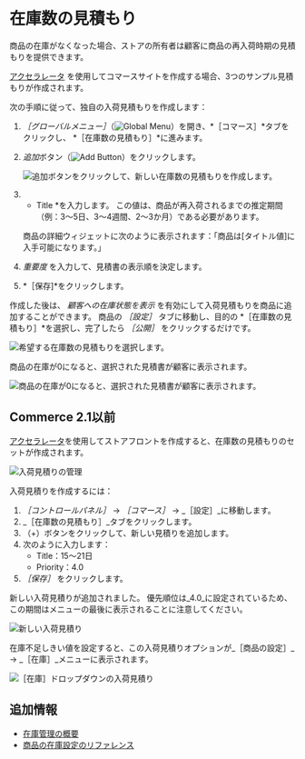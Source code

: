 # 在庫数の見積もり

商品の在庫がなくなった場合、ストアの所有者は顧客に商品の再入荷時期の見積もりを提供できます。

[アクセラレータ](../starting-a-store/accelerators.md) を使用してコマースサイトを作成する場合、3つのサンプル見積もりが作成されます。

次の手順に従って、独自の入荷見積もりを作成します：

1. *［グローバルメニュー］*（![Global Menu](../images/icon-applications-menu.png)）を開き、*［コマース］*タブをクリックし、 *［在庫数の見積もり］*に進みます。

1. *追加*ボタン（![Add Button](../images/icon-add.png)）をクリックします。

    ![追加ボタンをクリックして、新しい在庫数の見積もりを作成します。](./availability-estimates/images/01.png)

1. * Title *を入力します。 この値は、商品が再入荷されるまでの推定期間（例：3〜5日、3〜4週間、2〜3か月）である必要があります。

   商品の詳細ウィジェットに次のように表示されます：「商品は[タイトル値]に入手可能になります。」

1. *重要度* を入力して、見積書の表示順を決定します。

1. *［保存]*をクリックします。

作成した後は、 *顧客への在庫状態を表示* を有効にして入荷見積もりを商品に追加することができます。 商品の *［設定］* タブに移動し、目的の *［在庫数の見積もり］*を選択し、完了したら *［公開］* をクリックするだけです。

![希望する在庫数の見積もりを選択します。](./availability-estimates/images/02.png)

商品の在庫が0になると、選択された見積書が顧客に表示されます。

![商品の在庫が0になると、選択された見積書が顧客に表示されます。](./availability-estimates/images/03.png)

## Commerce 2.1以前

[アクセラレータ](../starting-a-store/accelerators.md)を使用してストアフロントを作成すると、在庫数の見積もりのセットが作成されます。

![入荷見積りの管理](./availability-estimates/images/04.png)

入荷見積りを作成するには：

1. _［コントロールパネル］_ → _［コマース］_ → _［設定］_に移動します。
1. _［在庫数の見積もり］_タブをクリックします。
1. （+）ボタンをクリックして、新しい見積りを追加します。
1. 次のように入力します：
    * Title：15～21日
    * Priority：4.0
1. _［保存］_ をクリックします。

新しい入荷見積りが追加されました。 優先順位は_4.0_に設定されているため、この期間はメニューの最後に表示されることに注意してください。

![新しい入荷見積り](./availability-estimates/images/05.png)

在庫不足しきい値を設定すると、この入荷見積りオプションが_［商品の設定］_ → _［在庫］_メニューに表示されます。

![［在庫］ドロップダウンの入荷見積り](./availability-estimates/images/06.png)

## 追加情報

* [在庫管理の概要](./introduction-to-managing-inventory.md)
* [商品の在庫設定のリファレンス](./product-inventory-configuration-reference.md)
